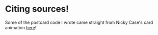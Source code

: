 # Citing sources!

Some of the postcard code I wrote came straight from Nicky Case's card animation [here](https://github.com/ncase/remember)!
